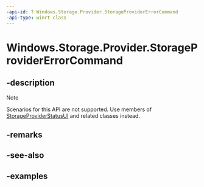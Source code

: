 ```yaml
---
-api-id: T:Windows.Storage.Provider.StorageProviderErrorCommand
-api-type: winrt class
---
```


# Windows.Storage.Provider.StorageProviderErrorCommand

<!--
public sealed class StorageProviderErrorCommand
-->

## -description

> [!NOTE]
> Scenarios for this API are not supported.  Use members of [StorageProviderStatusUI](storageproviderstatusui.md) and related classes instead.

## -remarks

## -see-also

## -examples
